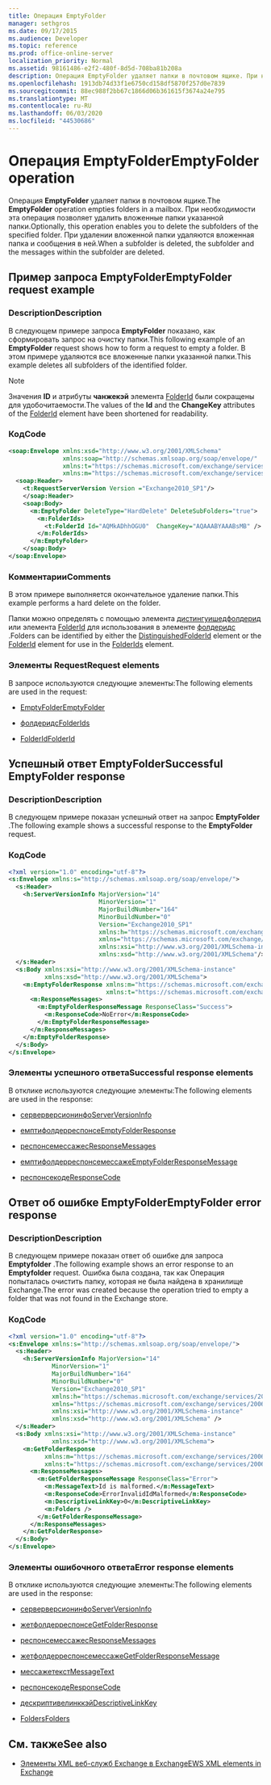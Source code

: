 ```yaml
---
title: Операция EmptyFolder
manager: sethgros
ms.date: 09/17/2015
ms.audience: Developer
ms.topic: reference
ms.prod: office-online-server
localization_priority: Normal
ms.assetid: 98161486-e2f2-480f-8d5d-708ba81b208a
description: Операция EmptyFolder удаляет папки в почтовом ящике. При необходимости эта операция позволяет удалить вложенные папки указанной папки. При удалении вложенной папки удаляются вложенная папка и сообщения в ней.
ms.openlocfilehash: 1913db74d33f1e6750cd158df5870f257d0e7839
ms.sourcegitcommit: 88ec988f2bb67c1866d06b361615f3674a24e795
ms.translationtype: MT
ms.contentlocale: ru-RU
ms.lasthandoff: 06/03/2020
ms.locfileid: "44530686"
---
```

# <a name="emptyfolder-operation"></a><span data-ttu-id="7aea4-105">Операция EmptyFolder</span><span class="sxs-lookup"><span data-stu-id="7aea4-105">EmptyFolder operation</span></span>

<span data-ttu-id="7aea4-106">Операция **EmptyFolder** удаляет папки в почтовом ящике.</span><span class="sxs-lookup"><span data-stu-id="7aea4-106">The **EmptyFolder** operation empties folders in a mailbox.</span></span> <span data-ttu-id="7aea4-107">При необходимости эта операция позволяет удалить вложенные папки указанной папки.</span><span class="sxs-lookup"><span data-stu-id="7aea4-107">Optionally, this operation enables you to delete the subfolders of the specified folder.</span></span> <span data-ttu-id="7aea4-108">При удалении вложенной папки удаляются вложенная папка и сообщения в ней.</span><span class="sxs-lookup"><span data-stu-id="7aea4-108">When a subfolder is deleted, the subfolder and the messages within the subfolder are deleted.</span></span> 
  
## <a name="emptyfolder-request-example"></a><span data-ttu-id="7aea4-109">Пример запроса EmptyFolder</span><span class="sxs-lookup"><span data-stu-id="7aea4-109">EmptyFolder request example</span></span>

### <a name="description"></a><span data-ttu-id="7aea4-110">Description</span><span class="sxs-lookup"><span data-stu-id="7aea4-110">Description</span></span>

<span data-ttu-id="7aea4-111">В следующем примере запроса **EmptyFolder** показано, как сформировать запрос на очистку папки.</span><span class="sxs-lookup"><span data-stu-id="7aea4-111">This following example of an **EmptyFolder** request shows how to form a request to empty a folder.</span></span> <span data-ttu-id="7aea4-112">В этом примере удаляются все вложенные папки указанной папки.</span><span class="sxs-lookup"><span data-stu-id="7aea4-112">This example deletes all subfolders of the identified folder.</span></span> 
  
> [!NOTE]
> <span data-ttu-id="7aea4-113">Значения **ID** и атрибуты **чанжекэй** элемента [FolderId](folderid.md) были сокращены для удобочитаемости.</span><span class="sxs-lookup"><span data-stu-id="7aea4-113">The values of the **Id** and the **ChangeKey** attributes of the [FolderId](folderid.md) element have been shortened for readability.</span></span> 
  
### <a name="code"></a><span data-ttu-id="7aea4-114">Код</span><span class="sxs-lookup"><span data-stu-id="7aea4-114">Code</span></span>

```XML
<soap:Envelope xmlns:xsd="http://www.w3.org/2001/XMLSchema"
               xmlns:soap="http://schemas.xmlsoap.org/soap/envelope/"
               xmlns:t="https://schemas.microsoft.com/exchange/services/2006/types"
               xmlns:m="https://schemas.microsoft.com/exchange/services/2006/messages">
  <soap:Header>
    <t:RequestServerVersion Version ="Exchange2010_SP1"/>
    </soap:Header>
    <soap:Body>
      <m:EmptyFolder DeleteType="HardDelete" DeleteSubFolders="true">
        <m:FolderIds>
          <t:FolderId Id="AQMkADhhOGU0"  ChangeKey="AQAAABYAAABsMB" />
        </m:FolderIds>
      </m:EmptyFolder>
    </soap:Body>
</soap:Envelope>

```

### <a name="comments"></a><span data-ttu-id="7aea4-115">Комментарии</span><span class="sxs-lookup"><span data-stu-id="7aea4-115">Comments</span></span>

<span data-ttu-id="7aea4-116">В этом примере выполняется окончательное удаление папки.</span><span class="sxs-lookup"><span data-stu-id="7aea4-116">This example performs a hard delete on the folder.</span></span>
  
<span data-ttu-id="7aea4-117">Папки можно определять с помощью элемента [дистингуишедфолдерид](distinguishedfolderid.md) или элемента [FolderId](folderid.md) для использования в элементе [фолдеридс](folderids.md) .</span><span class="sxs-lookup"><span data-stu-id="7aea4-117">Folders can be identified by either the [DistinguishedFolderId](distinguishedfolderid.md) element or the [FolderId](folderid.md) element for use in the [FolderIds](folderids.md) element.</span></span> 
  
### <a name="request-elements"></a><span data-ttu-id="7aea4-118">Элементы Request</span><span class="sxs-lookup"><span data-stu-id="7aea4-118">Request elements</span></span>

<span data-ttu-id="7aea4-119">В запросе используются следующие элементы:</span><span class="sxs-lookup"><span data-stu-id="7aea4-119">The following elements are used in the request:</span></span>
  
- [<span data-ttu-id="7aea4-120">EmptyFolder</span><span class="sxs-lookup"><span data-stu-id="7aea4-120">EmptyFolder</span></span>](emptyfolder.md)
    
- [<span data-ttu-id="7aea4-121">фолдеридс</span><span class="sxs-lookup"><span data-stu-id="7aea4-121">FolderIds</span></span>](folderids.md)
    
- [<span data-ttu-id="7aea4-122">FolderId</span><span class="sxs-lookup"><span data-stu-id="7aea4-122">FolderId</span></span>](folderid.md)
    
## <a name="successful-emptyfolder-response"></a><span data-ttu-id="7aea4-123">Успешный ответ EmptyFolder</span><span class="sxs-lookup"><span data-stu-id="7aea4-123">Successful EmptyFolder response</span></span>

### <a name="description"></a><span data-ttu-id="7aea4-124">Description</span><span class="sxs-lookup"><span data-stu-id="7aea4-124">Description</span></span>

<span data-ttu-id="7aea4-125">В следующем примере показан успешный ответ на запрос **EmptyFolder** .</span><span class="sxs-lookup"><span data-stu-id="7aea4-125">The following example shows a successful response to the **EmptyFolder** request.</span></span> 
  
### <a name="code"></a><span data-ttu-id="7aea4-126">Код</span><span class="sxs-lookup"><span data-stu-id="7aea4-126">Code</span></span>

```XML
<?xml version="1.0" encoding="utf-8"?>
<s:Envelope xmlns:s="http://schemas.xmlsoap.org/soap/envelope/">
  <s:Header>
    <h:ServerVersionInfo MajorVersion="14" 
                         MinorVersion="1" 
                         MajorBuildNumber="164" 
                         MinorBuildNumber="0" 
                         Version="Exchange2010_SP1"
                         xmlns:h="https://schemas.microsoft.com/exchange/services/2006/types"
                         xmlns="https://schemas.microsoft.com/exchange/services/2006/types"
                         xmlns:xsi="http://www.w3.org/2001/XMLSchema-instance"
                         xmlns:xsd="http://www.w3.org/2001/XMLSchema"/>
  </s:Header>
  <s:Body xmlns:xsi="http://www.w3.org/2001/XMLSchema-instance"
          xmlns:xsd="http://www.w3.org/2001/XMLSchema">
    <m:EmptyFolderResponse xmlns:m="https://schemas.microsoft.com/exchange/services/2006/messages"
                           xmlns:t="https://schemas.microsoft.com/exchange/services/2006/types">
      <m:ResponseMessages>
        <m:EmptyFolderResponseMessage ResponseClass="Success">
          <m:ResponseCode>NoError</m:ResponseCode>
        </m:EmptyFolderResponseMessage>
      </m:ResponseMessages>
    </m:EmptyFolderResponse>
  </s:Body>
</s:Envelope>

```

### <a name="successful-response-elements"></a><span data-ttu-id="7aea4-127">Элементы успешного ответа</span><span class="sxs-lookup"><span data-stu-id="7aea4-127">Successful response elements</span></span>

<span data-ttu-id="7aea4-128">В отклике используются следующие элементы:</span><span class="sxs-lookup"><span data-stu-id="7aea4-128">The following elements are used in the response:</span></span>
  
- [<span data-ttu-id="7aea4-129">серверверсионинфо</span><span class="sxs-lookup"><span data-stu-id="7aea4-129">ServerVersionInfo</span></span>](serverversioninfo.md)
    
- [<span data-ttu-id="7aea4-130">емптифолдерреспонсе</span><span class="sxs-lookup"><span data-stu-id="7aea4-130">EmptyFolderResponse</span></span>](emptyfolderresponse.md)
    
- [<span data-ttu-id="7aea4-131">респонсемессажес</span><span class="sxs-lookup"><span data-stu-id="7aea4-131">ResponseMessages</span></span>](responsemessages.md)
    
- [<span data-ttu-id="7aea4-132">емптифолдерреспонсемессаже</span><span class="sxs-lookup"><span data-stu-id="7aea4-132">EmptyFolderResponseMessage</span></span>](emptyfolderresponsemessage.md)
    
- [<span data-ttu-id="7aea4-133">респонсекоде</span><span class="sxs-lookup"><span data-stu-id="7aea4-133">ResponseCode</span></span>](responsecode.md)
    
## <a name="emptyfolder-error-response"></a><span data-ttu-id="7aea4-134">Ответ об ошибке EmptyFolder</span><span class="sxs-lookup"><span data-stu-id="7aea4-134">EmptyFolder error response</span></span>

### <a name="description"></a><span data-ttu-id="7aea4-135">Description</span><span class="sxs-lookup"><span data-stu-id="7aea4-135">Description</span></span>

<span data-ttu-id="7aea4-136">В следующем примере показан ответ об ошибке для запроса **Emptyfolder** .</span><span class="sxs-lookup"><span data-stu-id="7aea4-136">The following example shows an error response to an **Emptyfolder** request.</span></span> <span data-ttu-id="7aea4-137">Ошибка была создана, так как Операция попыталась очистить папку, которая не была найдена в хранилище Exchange.</span><span class="sxs-lookup"><span data-stu-id="7aea4-137">The error was created because the operation tried to empty a folder that was not found in the Exchange store.</span></span> 
  
### <a name="code"></a><span data-ttu-id="7aea4-138">Код</span><span class="sxs-lookup"><span data-stu-id="7aea4-138">Code</span></span>

```XML
<?xml version="1.0" encoding="utf-8"?>
<s:Envelope xmlns:s="http://schemas.xmlsoap.org/soap/envelope/">
  <s:Header>
    <h:ServerVersionInfo MajorVersion="14" 
            MinorVersion="1" 
            MajorBuildNumber="164" 
            MinorBuildNumber="0" 
            Version="Exchange2010_SP1" 
            xmlns:h="https://schemas.microsoft.com/exchange/services/2006/types" 
            xmlns="https://schemas.microsoft.com/exchange/services/2006/types" 
            xmlns:xsi="http://www.w3.org/2001/XMLSchema-instance" 
            xmlns:xsd="http://www.w3.org/2001/XMLSchema" />
  </s:Header>
  <s:Body xmlns:xsi="http://www.w3.org/2001/XMLSchema-instance" 
            xmlns:xsd="http://www.w3.org/2001/XMLSchema">
    <m:GetFolderResponse 
          xmlns:m="https://schemas.microsoft.com/exchange/services/2006/messages" 
          xmlns:t="https://schemas.microsoft.com/exchange/services/2006/types">
      <m:ResponseMessages>
        <m:GetFolderResponseMessage ResponseClass="Error">
          <m:MessageText>Id is malformed.</m:MessageText>
          <m:ResponseCode>ErrorInvalidIdMalformed</m:ResponseCode>
          <m:DescriptiveLinkKey>0</m:DescriptiveLinkKey>
          <m:Folders />
        </m:GetFolderResponseMessage>
      </m:ResponseMessages>
    </m:GetFolderResponse>
  </s:Body>
</s:Envelope>
```

### <a name="error-response-elements"></a><span data-ttu-id="7aea4-139">Элементы ошибочного ответа</span><span class="sxs-lookup"><span data-stu-id="7aea4-139">Error response elements</span></span>

<span data-ttu-id="7aea4-140">В отклике используются следующие элементы:</span><span class="sxs-lookup"><span data-stu-id="7aea4-140">The following elements are used in the response:</span></span>
  
- [<span data-ttu-id="7aea4-141">серверверсионинфо</span><span class="sxs-lookup"><span data-stu-id="7aea4-141">ServerVersionInfo</span></span>](serverversioninfo.md)
    
- [<span data-ttu-id="7aea4-142">жетфолдерреспонсе</span><span class="sxs-lookup"><span data-stu-id="7aea4-142">GetFolderResponse</span></span>](getfolderresponse.md)
    
- [<span data-ttu-id="7aea4-143">респонсемессажес</span><span class="sxs-lookup"><span data-stu-id="7aea4-143">ResponseMessages</span></span>](responsemessages.md)
    
- [<span data-ttu-id="7aea4-144">жетфолдерреспонсемессаже</span><span class="sxs-lookup"><span data-stu-id="7aea4-144">GetFolderResponseMessage</span></span>](getfolderresponsemessage.md)
    
- [<span data-ttu-id="7aea4-145">мессажетекст</span><span class="sxs-lookup"><span data-stu-id="7aea4-145">MessageText</span></span>](messagetext.md)
    
- [<span data-ttu-id="7aea4-146">респонсекоде</span><span class="sxs-lookup"><span data-stu-id="7aea4-146">ResponseCode</span></span>](responsecode.md)
    
- [<span data-ttu-id="7aea4-147">дескриптивелинккэй</span><span class="sxs-lookup"><span data-stu-id="7aea4-147">DescriptiveLinkKey</span></span>](descriptivelinkkey.md)
    
- [<span data-ttu-id="7aea4-148">Folders</span><span class="sxs-lookup"><span data-stu-id="7aea4-148">Folders</span></span>](folders-ex15websvcsotherref.md)
    
## <a name="see-also"></a><span data-ttu-id="7aea4-149">См. также</span><span class="sxs-lookup"><span data-stu-id="7aea4-149">See also</span></span>

- [<span data-ttu-id="7aea4-150">Элементы XML веб-служб Exchange в Exchange</span><span class="sxs-lookup"><span data-stu-id="7aea4-150">EWS XML elements in Exchange</span></span>](ews-xml-elements-in-exchange.md)

